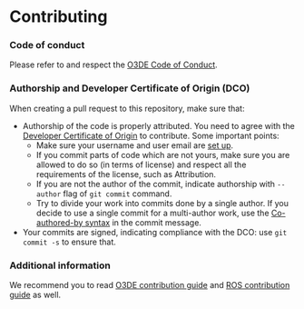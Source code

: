 # Contributing


### Code of conduct

Please refer to and respect the [O3DE Code of Conduct](https://www.o3de.org/docs/contributing/code-of-conduct/).

### Authorship and Developer Certificate of Origin (DCO)

When creating a pull request to this repository, make sure that:
- Authorship of the code is properly attributed. You need to agree with the [Developer Certificate of Origin](https://developercertificate.org/) to contribute. Some important points:
  - Make sure your username and user email are [set up](https://docs.github.com/en/get-started/getting-started-with-git/setting-your-username-in-git).
  - If you commit parts of code which are not yours, make sure you are allowed to do so (in terms of license) and respect all the requirements of the license, such as Attribution.
  - If you are not the author of the commit, indicate authorship with `--author` flag of `git commit` command.
  - Try to divide your work into commits done by a single author. If you decide to use a single commit for a multi-author work, use the [Co-authored-by syntax](https://docs.github.com/en/pull-requests/committing-changes-to-your-project/creating-and-editing-commits/creating-a-commit-with-multiple-authors) in the commit message.
- Your commits are signed, indicating compliance with the DCO: use `git commit -s` to ensure that.

### Additional information

We recommend you to read [O3DE contribution guide](https://github.com/o3de/community/blob/main/CONTRIBUTING.md) and [ROS contribution guide](https://docs.ros.org/en/humble/Contributing.html) as well.
